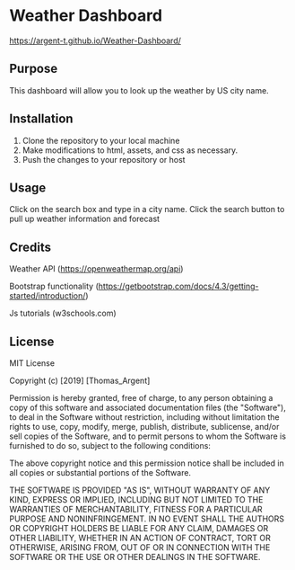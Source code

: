 # Weather Dashboard
https://argent-t.github.io/Weather-Dashboard/

## Purpose

This dashboard will allow you to look up the weather by US city name. 


## Installation

1. Clone the repository to your local machine
2. Make modifications to html, assets, and css as necessary. 
3. Push the changes to your repository or host 

## Usage
Click on the search box and type in a city name. Click the search button to pull up weather information and forecast

## Credits
Weather API (https://openweathermap.org/api)

Bootstrap functionality (https://getbootstrap.com/docs/4.3/getting-started/introduction/)

Js tutorials (w3schools.com)

## License
MIT License

Copyright (c) [2019] [Thomas_Argent]

Permission is hereby granted, free of charge, to any person obtaining a copy
of this software and associated documentation files (the "Software"), to deal
in the Software without restriction, including without limitation the rights
to use, copy, modify, merge, publish, distribute, sublicense, and/or sell
copies of the Software, and to permit persons to whom the Software is
furnished to do so, subject to the following conditions:

The above copyright notice and this permission notice shall be included in all
copies or substantial portions of the Software.

THE SOFTWARE IS PROVIDED "AS IS", WITHOUT WARRANTY OF ANY KIND, EXPRESS OR
IMPLIED, INCLUDING BUT NOT LIMITED TO THE WARRANTIES OF MERCHANTABILITY,
FITNESS FOR A PARTICULAR PURPOSE AND NONINFRINGEMENT. IN NO EVENT SHALL THE
AUTHORS OR COPYRIGHT HOLDERS BE LIABLE FOR ANY CLAIM, DAMAGES OR OTHER
LIABILITY, WHETHER IN AN ACTION OF CONTRACT, TORT OR OTHERWISE, ARISING FROM,
OUT OF OR IN CONNECTION WITH THE SOFTWARE OR THE USE OR OTHER DEALINGS IN THE
SOFTWARE.
